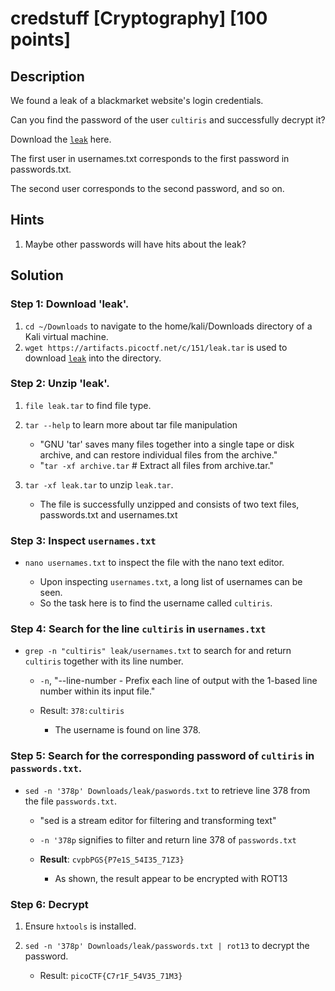 # credstuff [Cryptography] [100 points]

## Description 

We found a leak of a blackmarket website's login credentials. 

Can you find the password of the user `cultiris` and successfully decrypt it?

Download the [`leak`](https://artifacts.picoctf.net/c/151/leak.tar) here.

The first user in usernames.txt corresponds to the first password in passwords.txt. 

The second user corresponds to the second password, and so on.

## Hints

1. Maybe other passwords will have hits about the leak?

## Solution

### Step 1: Download 'leak'.
1. `cd ~/Downloads` to navigate to the home/kali/Downloads directory of a Kali virtual machine.
2. `wget https://artifacts.picoctf.net/c/151/leak.tar` is used to download [`leak`](https://artifacts.picoctf.net/c/151/leak.tar) into the directory.

### Step 2: Unzip 'leak'.
1. `file leak.tar` to find file type.
2. `tar --help` to learn more about tar file manipulation

   * "GNU 'tar' saves many files together into a single tape or disk archive, and can restore individual files from the archive."
   * "`tar -xf archive.tar`          # Extract all files from archive.tar."  

3. `tar -xf leak.tar` to unzip `leak.tar`.
   
   * The file is successfully unzipped and consists of two text files, passwords.txt and usernames.txt

### Step 3: Inspect `usernames.txt`
* `nano usernames.txt` to inspect the file with the nano text editor.
   
   * Upon inspecting `usernames.txt`, a long list of usernames can be seen.
   * So the task here is to find the username called `cultiris`.

### Step 4: Search for the line `cultiris` in `usernames.txt`
* `grep -n "cultiris" leak/usernames.txt` to search for and return `cultiris` together with its line number.
   
   * `-n`, "--line-number - Prefix each line of output with the 1-based line number within its input file."


   * Result: `378:cultiris` 
     * The username is found on line 378.

### Step 5: Search for the corresponding password of `cultiris` in `passwords.txt`.
* `sed -n '378p' Downloads/leak/paswords.txt` to retrieve line 378 from the file `passwords.txt`.
   
   * "sed is a stream editor for filtering and transforming text"
   * `-n '378p` signifies to filter and return line 378 of `passwords.txt`


   * **Result**: `cvpbPGS{P7e1S_54I35_71Z3}`
     * As shown, the result appear to be encrypted with ROT13

### Step 6: Decrypt
1. Ensure `hxtools` is installed.
2. `sed -n '378p' Downloads/leak/passwords.txt | rot13` to decrypt the password.
   
   * Result: `picoCTF{C7r1F_54V35_71M3}`
